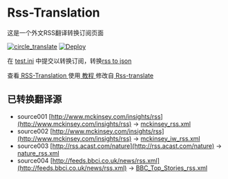 # Rss-Translation

这是一个外文RSS翻译转换订阅页面 

[![circle_translate](https://github.com/aa506/Rss-Translation/actions/workflows/circle_translate.yml/badge.svg)](https://github.com/aa506/Rss-Translation/actions/workflows/circle_translate.yml)
[![Deploy](https://github.com/aa506/Rss-Translation/actions/workflows/jekyll-gh-pages.yml/badge.svg)](https://github.com/aa506/Rss-Translation/actions/workflows/jekyll-gh-pages.yml)

在 [test.ini](https://github.com/aa506/Rss-Translation/blob/main/test.ini) 中提交以转换订阅，转换[rss to json](https://rss2json.com/)

查看[ RSS-Translation ](https://aa506.github.io/RSS-Translation)使用[ 教程 ](https://www.tjsky.net/tutorial/644)修改自[ Rss-translate ](https://github.com/rcy1314/Rss-Translation/)

## 已转换翻译源

 - source001 [http://www.mckinsey.com/insights/rss](http://www.mckinsey.com/insights/rss) -> [mckinsey_rss.xml](rss/mckinsey_rss.xml)
 - source002 [http://www.mckinsey.com/insights/rss](http://www.mckinsey.com/insights/rss) -> [mckinsey_iw_rss.xml](rss/mckinsey_iw_rss.xml)
 - source003 [http://rss.acast.com/nature](http://rss.acast.com/nature) -> [nature_rss.xml](rss/nature_rss.xml)
 - source004 [http://feeds.bbci.co.uk/news/rss.xml](http://feeds.bbci.co.uk/news/rss.xml) -> [BBC_Top_Stories_rss.xml](rss/BBC_Top_Stories_rss.xml)
